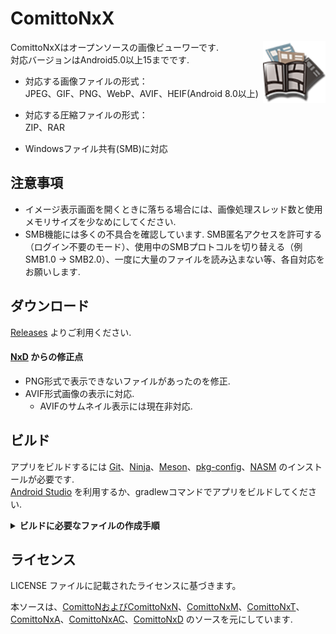 # ComittoNxX

<img src="app/src/main/res/drawable-hdpi/icon.png" width="100" align="right" alt="logo">

ComittoNxXはオープンソースの画像ビューワーです.  
対応バージョンはAndroid5.0以上15までです.
- 対応する画像ファイルの形式：  
  JPEG、GIF、PNG、WebP、AVIF、HEIF(Android 8.0以上)

- 対応する圧縮ファイルの形式：  
  ZIP、RAR

- Windowsファイル共有(SMB)に対応

## 注意事項

- イメージ表示画面を開くときに落ちる場合には、画像処理スレッド数と使用メモリサイズを少なめにしてください.
- SMB機能には多くの不具合を確認しています. SMB匿名アクセスを許可する（ログイン不要のモード）、使用中のSMBプロトコルを切り替える（例 SMB1.0 -> SMB2.0）、一度に大量のファイルを読み込まない等、各自対応をお願いします.

## ダウンロード

[Releases](https://github.com/ComittoNxA/ComittoNxX/releases) よりご利用ください.

#### [NxD](https://github.com/Kdroidwin/cnxd/tree/cnxd) からの修正点

- PNG形式で表示できないファイルがあったのを修正.
- AVIF形式画像の表示に対応.
  - AVIFのサムネイル表示には現在非対応.

## ビルド

アプリをビルドするには [Git](https://git-scm.com/)、[Ninja](https://ninja-build.org/)、[Meson](https://mesonbuild.com/)、[pkg-config](https://www.freedesktop.org/wiki/Software/pkg-config/)、[NASM](https://www.nasm.us/) のインストールが必要です.  
[Android Studio](https://developer.android.com/studio/install) を利用するか、gradlewコマンドでアプリをビルドしてください.

<details><summary><b>ビルドに必要なファイルの作成手順</b></summary>
<p>

###### 署名の作成

キーストアファイルを作成して保存します.  
Android studio の場合は「Build」>「Generate Signed Bundle/APK」から作成します.

###### signingConfigs/release.gradle の作成

プロジェクトルートに signingConfigs というフォルダを作成します.  
signingConfigs の中に release.gradle というファイルを作成します.

```gradle
signingConfigs {
    release {
        storePassword '${署名ファイルのパスワード}'
        keyPassword '${鍵のパスワード}'
        storeFile file('${署名のファイル名}')
        keyAlias '${鍵のエイリアス}'
    }
}
```
</details>

## ライセンス

LICENSE ファイルに記載されたライセンスに基づきます。

本ソースは、[ComittoNおよびComittoNxN](https://docs.google.com/open?id=0Bzx6UxEo3Pg0SXNIQVdRVnVqemM)、[ComittoNxM](https://www.axfc.net/u/3792235)、[ComittoNxT](https://www.axfc.net/u/3978158)、[ComittoNxA](https://github.com/ComittoNxA/ComittoNxA/tree/1.65A20)、[ComittoNxAC](https://www.axfc.net/u/4059552)、[ComittoNxD](https://github.com/Kdroidwin/cnxd/tree/cnxd) のソースを元にしています.
